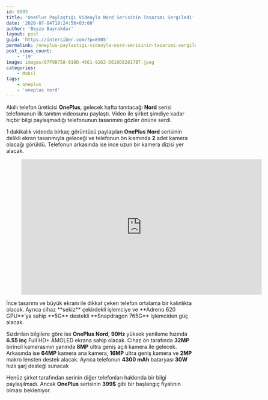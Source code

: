 ```yaml
---
id: 8905
title: 'OnePlus Paylaştığı Videoyla Nord Serisinin Tasarımı Sergiledi'
date: '2020-07-04T18:24:56+03:00'
author: 'Beyza Bayrakdar'
layout: post
guid: 'https://intersiber.com/?p=8905'
permalink: /oneplus-paylastigi-videoyla-nord-serisinin-tasarimi-sergiledi/
post_views_count:
    - '19'
image: images/07F9B758-010D-4661-9262-D610D82817B7.jpeg
categories:
    - Mobil
tags:
    - oneplus
    - 'oneplus nord'
---
```


Akıllı telefon üreticisi **OnePlus**, gelecek hafta tanıtacağı **Nord** serisi telefonunun ilk tanıtım videosunu paylaştı. Video ile şirket şimdiye kadar hiçbir bilgi paylaşmadığı telefonunun tasarımını gözler önüne serdi.

1 dakikalık videoda birkaç görüntüsü paylaşılan **OnePlus** **Nord** serisinin delikli ekran tasarımıyla geleceği ve telefonun ön kısmında **2** adet kamera olacağı görüldü. Telefonun arkasında ise ince uzun bir kamera dizisi yer alacak.

<figure class="wp-block-embed-youtube wp-block-embed is-type-video is-provider-youtube wp-embed-aspect-16-9 wp-has-aspect-ratio"><div class="wp-block-embed__wrapper"><span class="embed-youtube" style="text-align:center; display: block;"><iframe allowfullscreen="true" class="youtube-player" height="360" src="https://www.youtube.com/embed/QbV-KZa6JWc?version=3&rel=1&fs=1&autohide=2&showsearch=0&showinfo=1&iv_load_policy=1&wmode=transparent" style="border:0;" width="640"></iframe></span></div></figure>İnce tasarımı ve büyük ekranı ile dikkat çeken telefon ortalama bir kalınlıkta olacak. Ayrıca cihaz **sekiz** çekirdekli işlemciye ve **Adreno 620 GPU**‘ya sahip **5G** destekli **Snapdragon 765G** işlemciden güç alacak.

Sızdırılan bilgilere göre ise **OnePlus Nord**, **90Hz** yüksek yenileme hızında **6.55 inç** Full HD+ AMOLED ekrana sahip olacak. Cihaz ön tarafında **32MP** birincil kamerasının yanında **8MP** ultra geniş açılı kamera ile gelecek. Arkasında ise **64MP** kamera ana kamera, **16MP** ultra geniş kamera ve **2MP** makro lensten destek alacak. Ayrıca telefonun **4300 mAh** bataryası **30W** hızlı şarj desteği sunacak

Henüz şirket tarafından serinin diğer telefonları hakkında bir bilgi paylaşılmadı. Ancak **OnePlus** serisinin **399$** gibi bir başlangıç fiyatının olması bekleniyor.
